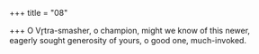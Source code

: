 +++
title = "08"

+++
O Vr̥tra-smasher, o champion, might we know of this newer,  
eagerly sought generosity of yours, o good one, much-invoked.  